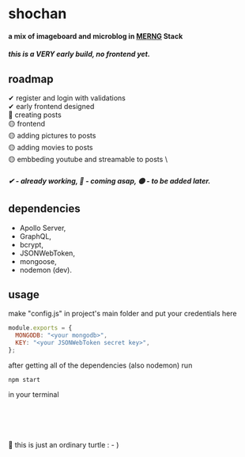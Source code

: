 # shochan
####  a mix of imageboard and microblog in [M](https://mongodb.com)[E](https://expressjs.com)[R](https://reactjs.org)[N](https://nodejs.org)[G](https://graphql.org) Stack
##### this is a VERY early build, no frontend yet.
## roadmap
✔ register and login with validations \
✔ early frontend designed \
🔵 creating posts \
🟡 frontend \
🟡 adding pictures to posts \
🟡 adding movies to posts \
🟡 embbeding youtube and streamable to posts \

##### ✔ - already working, 🔵 - coming asap, 🟡 - to be added later.

## dependencies
* Apollo Server,
* GraphQL,
* bcrypt,
* JSONWebToken,
* mongoose,
* nodemon (dev).

## usage
make "config.js" in project's main folder and put your credentials here
```javascript
module.exports = {
  MONGODB: "<your mongodb>",
  KEY: "<your JSONWebToken secret key>",
};
```

after getting all of the dependencies (also nodemon) run
```
npm start
```
in your terminal
 \
 \
 \
 \
 \
 \
🐢 this is just an ordinary turtle : - )
